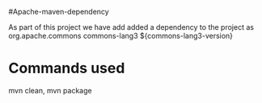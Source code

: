 #Apache-maven-dependency

As part of this project we have add added a dependency to the project as 
	<dependency>
		<groupId>org.apache.commons</groupId>
		<artifactId>commons-lang3</artifactId>
		<version>${commons-lang3-version}</version>
	</dependency>
	
# Commands used
mvn clean,
mvn package

